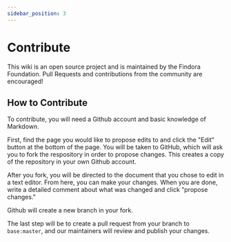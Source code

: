 ```yaml
---
sidebar_position: 3
---
```


# Contribute

This wiki is an open source project and is maintained by the Findora Foundation. Pull Requests and contributions from the community are encouraged!

## How to Contribute

To contribute, you will need a Github account and basic knowledge of Markdown. 

First, find the page you would like to propose edits to and click the "Edit" button at the bottom of the page. You will be taken to GitHub, which will ask you to fork the respository in order to propose changes. This creates a copy of the repository in your own Github account.

After you fork, you will be directed to the document that you chose to edit in a text editor. From here, you can make your changes. When you are done, write a detailed comment about what was changed and click "propose changes."

Github will create a new branch in your fork.

The last step will be to create a pull request from your branch to `base:master`, and our maintainers will review and publish your changes.

